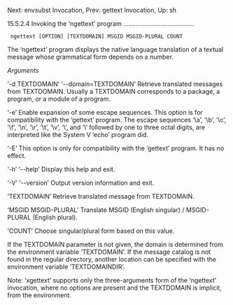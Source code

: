 Next: envsubst Invocation,  Prev: gettext Invocation,  Up: sh

15.5.2.4 Invoking the ‘ngettext’ program
........................................

     ngettext [OPTION] [TEXTDOMAIN] MSGID MSGID-PLURAL COUNT

   The ‘ngettext’ program displays the native language translation of a
textual message whose grammatical form depends on a number.

*Arguments*

‘-d TEXTDOMAIN’
‘--domain=TEXTDOMAIN’
     Retrieve translated messages from TEXTDOMAIN.  Usually a TEXTDOMAIN
     corresponds to a package, a program, or a module of a program.

‘-e’
     Enable expansion of some escape sequences.  This option is for
     compatibility with the ‘gettext’ program.  The escape sequences
     ‘\a’, ‘\b’, ‘\c’, ‘\f’, ‘\n’, ‘\r’, ‘\t’, ‘\v’, ‘\\’, and ‘\’
     followed by one to three octal digits, are interpreted like the
     System V ‘echo’ program did.

‘-E’
     This option is only for compatibility with the ‘gettext’ program.
     It has no effect.

‘-h’
‘--help’
     Display this help and exit.

‘-V’
‘--version’
     Output version information and exit.

‘TEXTDOMAIN’
     Retrieve translated message from TEXTDOMAIN.

‘MSGID MSGID-PLURAL’
     Translate MSGID (English singular) / MSGID-PLURAL (English plural).

‘COUNT’
     Choose singular/plural form based on this value.

   If the TEXTDOMAIN parameter is not given, the domain is determined
from the environment variable ‘TEXTDOMAIN’.  If the message catalog is
not found in the regular directory, another location can be specified
with the environment variable ‘TEXTDOMAINDIR’.

   Note: ‘xgettext’ supports only the three-arguments form of the
‘ngettext’ invocation, where no options are present and the TEXTDOMAIN
is implicit, from the environment.

